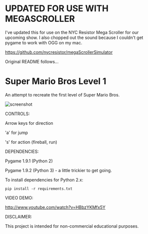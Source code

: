 UPDATED FOR USE WITH MEGASCROLLER
============

I've updated this for use on the NYC Resistor Mega Scroller for our upcoming show.  I also chopped
out the sound because I couldn't get pygame to work with OGG on my mac.

https://github.com/nycresistor/megaScrollerSimulator

Original README follows...

Super Mario Bros Level 1
=============

An attempt to recreate the first level of Super Mario Bros.

![screenshot](https://raw.github.com/justinmeister/Mario-Level-1/master/screenshot.png)

CONTROLS: 

Arrow keys for direction

'a' for jump

's' for action (fireball, run)


DEPENDENCIES:

Pygame 1.9.1 (Python 2)

Pygame 1.9.2 (Python 3) - a little trickier to get going.

To install dependencies for Python 2.x:

	pip install -r requirements.txt

VIDEO DEMO:

http://www.youtube.com/watch?v=HBbzYKMfx5Y
   
DISCLAIMER:

This project is intended for non-commercial educational purposes.

